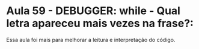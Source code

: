 # Aula 59 - DEBUGGER: while - Qual letra apareceu mais vezes na frase?:
Essa aula foi mais para melhorar a leitura e interpretação do código.
